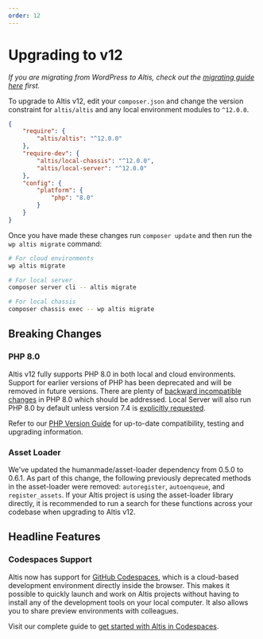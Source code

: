 ```yaml
---
order: 12
---
```

# Upgrading to v12

_If you are migrating from WordPress to Altis, check out the [migrating guide here](../migrating-from-wordpress.md) first._

To upgrade to Altis v12, edit your `composer.json` and change the version constraint for `altis/altis` and any local environment modules to `^12.0.0`.

```json
{
	"require": {
		"altis/altis": "^12.0.0"
	},
	"require-dev": {
		"altis/local-chassis": "^12.0.0",
		"altis/local-server": "^12.0.0"
	},
	"config": {
		"platform": {
			"php": "8.0"
		}
	}
}
```

Once you have made these changes run `composer update` and then run the `wp altis migrate` command:

```sh
# For cloud environments
wp altis migrate

# For local server
composer server cli -- altis migrate

# For local chassis
composer chassis exec -- wp altis migrate
```

## Breaking Changes

### PHP 8.0 ###

Altis v12 fully supports PHP 8.0 in both local and cloud environments. Support for earlier versions of PHP has been deprecated and will be removed in future versions. There are plenty of [backward incompatible changes](https://www.php.net/manual/en/migration80.incompatible.php) in PHP 8.0 which should be addressed. Local Server will also run PHP 8.0 by default unless version 7.4 is [explicitly requested](docs://local-server/php-version/).

Refer to our [PHP Version Guide](docs://guides/updating-php/) for up-to-date compatibility, testing and upgrading information.

### Asset Loader ###

We've updated the humanmade/asset-loader dependency from 0.5.0 to 0.6.1. As part of this change, the following previously deprecated methods in the asset-loader were removed: `autoregister`, `autoenqueue`, and `register_assets`. If your Altis project is using the asset-loader library directly, it is recommended to run a search for these functions across your codebase when upgrading to Altis v12.

## Headline Features

### Codespaces Support ###

Altis now has support for [GitHub Codespaces](https://github.com/features/codespaces), which is a cloud-based development environment directly inside the browser. This makes it possible to quickly launch and work on Altis projects without having to install any of the development tools on your local computer. It also allows you to share preview environments with colleagues.

Visit our complete guide to [get started with Altis in Codespaces](docs://dev-tools/cloud-dev-env/).
